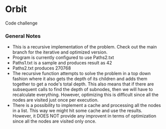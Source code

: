 # Orbit

Code challenge


### General Notes

* This is a recursive implementation of the problem. Check out the main branch for the iterative and optimized version.
* Program is currently configured to use Paths2.txt
* Paths1.txt is a sample and produces result as 42
* Paths2.txt produces 270768
* The recursive function attempts to solve the problem in a top down fashion where it also gets the depth of its children and adds them together to get a node's total depth. This also means that if there are subsequent calls to find the depth of subnodes, then we will have to recalculate everything. However, optimizing this is difficult since all the nodes are visited just once per execution.
* There is a possibility to implement a cache and processing all the nodes in a list. This way we might hit some cache and use the results. However, it DOES NOT provide any improvent in terms of optimization since all the nodes are visited only once.
